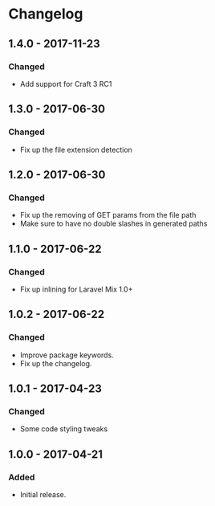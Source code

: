 # Changelog

## 1.4.0 - 2017-11-23
### Changed
- Add support for Craft 3 RC1

## 1.3.0 - 2017-06-30
### Changed
- Fix up the file extension detection

## 1.2.0 - 2017-06-30
### Changed
- Fix up the removing of GET params from the file path
- Make sure to have no double slashes in generated paths

## 1.1.0 - 2017-06-22
### Changed
- Fix up inlining for Laravel Mix 1.0+

## 1.0.2 - 2017-06-22
### Changed
- Improve package keywords.
- Fix up the changelog.

## 1.0.1 - 2017-04-23
### Changed
- Some code styling tweaks

## 1.0.0 - 2017-04-21
### Added
- Initial release.
